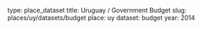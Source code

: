 type: place_dataset
title: Uruguay / Government Budget
slug: places/uy/datasets/budget
place: uy
dataset: budget
year: 2014
